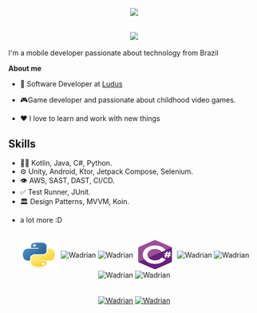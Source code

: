 <p align="center">
  <img src="https://readme-typing-svg.demolab.com?font=Fira+Code&size=30&pause=1000&color=F7F7F7&center=true&vCenter=true&repeat=false&width=435&lines=Hi!+I'm+Wadrian+Araujo">
</p>

##

<p align="center">
  <img src="https://readme-typing-svg.demolab.com?font=Fira+Code&pause=1000&color=F7F7F7&width=435&lines=Software+Engineer;Game+Developer;Enthusiastic+Android+developer+with+kotlin;Full-time+Deal+Hunter!&font=Fira%20Code&center=true&width=535&height=50&duration=4000&pause=1000"">
</p>

I'm a mobile developer passionate about technology from Brazil

**About me**

- 💼 Software Developer at [Ludus](https://www.luduslab.org/)

- 🎮Game developer and passionate about childhood video games.

- ❤️ I love to learn and work with new things

## Skills
- 👨‍💻 Kotlin, Java, C#, Python.
- ⚙️ Unity, Android, Ktor, Jetpack Compose, Selenium.
- 👁️ AWS, SAST, DAST, CI/CD.
- ✅ Test Runner, JUnit.
- 🏛️ Design Patterns, MVVM, Koin.
+ a lot more :D

<div align="center"><br>
  <img align="center" alt="Wadrian" height="60" width="80" src="https://raw.githubusercontent.com/devicons/devicon/master/icons/python/python-original.svg">
  <img align="center" alt="Wadrian" height="60" width="80" src="https://cdn.jsdelivr.net/gh/devicons/devicon/icons/linux/linux-original.svg" />
  <img align="center" alt="Wadrian" height="60" width="60" src="https://icon-library.com/images/unity-icon-png/unity-icon-png-23.jpg" />
  <img align="center" alt="Wadrian" height="60" width="80" src="https://raw.githubusercontent.com/devicons/devicon/master/icons/csharp/csharp-original.svg">
  <img align="center" alt="Wadrian" height="60" width="80" src="https://cdn.jsdelivr.net/gh/devicons/devicon/icons/git/git-plain-wordmark.svg">
  <img align="center" alt="Wadrian" height="60" width="60" src="https://cdn-icons-png.flaticon.com/512/2620/2620863.png">
  <img align="center" alt="Wadrian" height="60" width="80" src="https://cdn.jsdelivr.net/gh/devicons/devicon/icons/android/android-plain.svg" />
  <img align="center" alt="Wadrian" height="60" width="80" src="https://cdn.jsdelivr.net/gh/devicons/devicon/icons/kotlin/kotlin-original.svg" />
</div>
<br>
<br>
<div align="center">
  <a href="https://www.linkedin.com/in/wadrian-araujo" target="_blank"><img alt="Wadrian" height="60" width="80" src="https://cdn.jsdelivr.net/gh/devicons/devicon/icons/linkedin/linkedin-original.svg"></a>
  <a href="https://www.instagram.com/wadrian.araujo/" target="_blank"><img alt="Wadrian" height="60" width="60" src="https://cdn4.iconfinder.com/data/icons/social-media-2210/24/Instagram-512.png"></a> 
</div>
